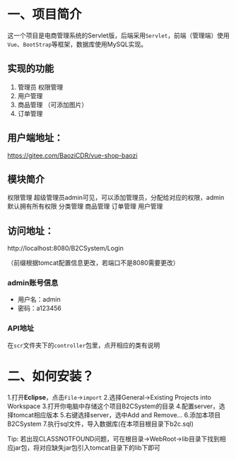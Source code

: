 # 一、项目简介
这一个项目是电商管理系统的Servlet版，后端采用`Servlet`，前端（管理端）使用`Vue`、`BootStrap`等框架，数据库使用MySQL实现。

## 实现的功能

1. 管理员 权限管理 
2. 用户管理
3. 商品管理 （可添加图片）
4. 订单管理

## 用户端地址：

https://gitee.com/BaoziCDR/vue-shop-baozi



## 模块简介

权限管理 超级管理员admin可见，可以添加管理员，分配给对应的权限，admin默认拥有所有权限
分类管理
商品管理
订单管理
用户管理

## 访问地址：
http://localhost:8080/B2CSystem/Login

（前缀根据tomcat配置信息更改，若端口不是8080需要更改）

### admin账号信息

- 用户名：admin
- 密码：a123456

### API地址

在`scr`文件夹下的`controller`包里，点开相应的类有说明

# 二、如何安装？

1.打开**Eclipse**，点击`File`->`import`
2.选择General->Existing Projects into Workspace
3.打开你电脑中存储这个项目B2CSystem的目录
4.配置server，选择tomcat相应版本
5.右键选择server，选中Add and Remove...
6.添加本项目B2CSystem
7.执行sql文件，导入数据库(在本项目根目录下b2c.sql)

Tip:
若出现CLASSNOTFOUND问题，可在根目录->WebRoot->lib目录下找到相应jar包，将对应缺失jar包引入tomcat目录下的lib下即可

